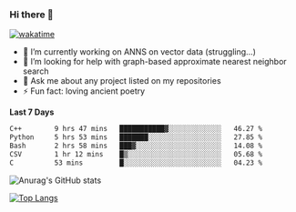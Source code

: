 ### Hi there 👋

[![wakatime](https://wakatime.com/badge/user/8906da98-c623-4aff-ac00-99cb42e09b38.svg)](https://wakatime.com/@8906da98-c623-4aff-ac00-99cb42e09b38)

- 🔭 I’m currently working on ANNS on vector data (struggling...)
- 🤔 I’m looking for help with graph-based approximate nearest neighbor search
- 💬 Ask me about any project listed on my repositories
- ⚡ Fun fact: loving ancient poetry


**Last 7 Days**
<!--START_SECTION:waka-->

```txt
C++        9 hrs 47 mins   ███████████▓░░░░░░░░░░░░░   46.27 %
Python     5 hrs 53 mins   ███████░░░░░░░░░░░░░░░░░░   27.85 %
Bash       2 hrs 58 mins   ███▓░░░░░░░░░░░░░░░░░░░░░   14.08 %
CSV        1 hr 12 mins    █▒░░░░░░░░░░░░░░░░░░░░░░░   05.68 %
C          53 mins         █░░░░░░░░░░░░░░░░░░░░░░░░   04.23 %
```

<!--END_SECTION:waka-->

![Anurag's GitHub stats](https://github-readme-stats.vercel.app/api?username=matchyc&count_private=true&show_icons=true&theme=vue)

[![Top Langs](https://github-readme-stats.vercel.app/api/top-langs/?username=matchyc&langs_count=4&&hide=perl,raku,html,javascript,shell,roff,prolog)](https://github.com/anuraghazra/github-readme-stats)
